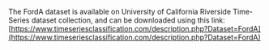 The FordA dataset is available on University of California Riverside Time-Series dataset collection, and can be downloaded using this link: [https://www.timeseriesclassification.com/description.php?Dataset=FordA](https://www.timeseriesclassification.com/description.php?Dataset=FordA)

